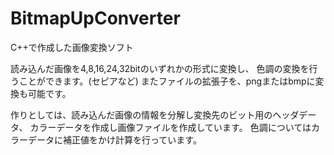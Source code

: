 # BitmapUpConverter
C++で作成した画像変換ソフト

読み込んだ画像を4,8,16,24,32bitのいずれかの形式に変換し、
色調の変換を行うことができます。(セピアなど)
またファイルの拡張子を、pngまたはbmpに変換も可能です。

作りとしては、読み込んだ画像の情報を分解し変換先のビット用のヘッダデータ、
カラーデータを作成し画像ファイルを作成しています。
色調についてはカラーデータに補正値をかけ計算を行っています。
